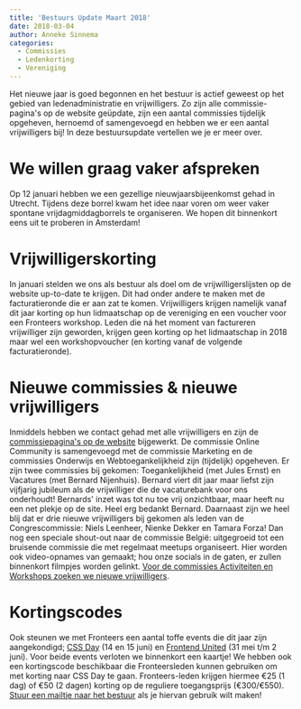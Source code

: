 ```yaml
---
title: 'Bestuurs Update Maart 2018'
date: 2018-03-04
author: Anneke Sinnema
categories:
  - Commissies
  - Ledenkorting
  - Vereniging
---
```


Het nieuwe jaar is goed begonnen en het bestuur is actief geweest op het gebied van ledenadministratie en vrijwilligers. Zo zijn alle commissie-pagina's op de website geüpdate, zijn een aantal commissies tijdelijk opgeheven, hernoemd of samengevoegd en hebben we er een aantal vrijwilligers bij! In deze bestuursupdate vertellen we je er meer over.

# We willen graag vaker afspreken

Op 12 januari hebben we een gezellige nieuwjaarsbijeenkomst gehad in Utrecht. Tijdens deze borrel kwam het idee naar voren om weer vaker spontane vrijdagmiddagborrels te organiseren. We hopen dit binnenkort eens uit te proberen in Amsterdam!

# Vrijwilligerskorting

In januari stelden we ons als bestuur als doel om de vrijwilligerslijsten op de website up-to-date te krijgen. Dit had onder andere te maken met de facturatieronde die er aan zat te komen. Vrijwilligers krijgen namelijk vanaf dit jaar korting op hun lidmaatschap op de vereniging en een voucher voor een Fronteers workshop. Leden die ná het moment van factureren vrijwilliger zijn geworden, krijgen geen korting op het lidmaatschap in 2018 maar wel een workshopvoucher (en korting vanaf de volgende facturatieronde).

# Nieuwe commissies & nieuwe vrijwilligers

Inmiddels hebben we contact gehad met alle vrijwilligers en zijn de [commissiepagina's op de website](https://fronteers.nl/vereniging/commissies) bijgewerkt. De commissie Online Community is samengevoegd met de commissie Marketing en de commissies Onderwijs en Webtoegankelijkheid zijn (tijdelijk) opgeheven.
Er zijn twee commissies bij gekomen: Toegankelijkheid (met Jules Ernst) en Vacatures (met Bernard Nijenhuis). Bernard viert dit jaar maar liefst zijn vijfjarig jubileum als de vrijwilliger die de vacaturebank voor ons onderhoudt! Bernards' inzet was tot nu toe vrij onzichtbaar, maar heeft nu een net plekje op de site. Heel erg bedankt Bernard.
Daarnaast zijn we heel blij dat er drie nieuwe vrijwilligers bij gekomen als leden van de Congrescommissie: Niels Leenheer, Nienke Dekker en Tamara Forza!
Dan nog een speciale shout-out naar de commissie België: uitgegroeid tot een bruisende commissie die met regelmaat meetups organiseert. Hier worden ook video-opnames van gemaakt; hou onze socials in de gaten, er zullen binnenkort filmpjes worden gelinkt.
[Voor de commissies Activiteiten en Workshops zoeken we nieuwe vrijwilligers](https://fronteers.nl/vereniging/vrijwilligers).

# Kortingscodes

Ook steunen we met Fronteers een aantal toffe events die dit jaar zijn aangekondigd; [CSS Day](https://cssday.nl/) (14 en 15 juni) en [Frontend United](https://www.frontendunited.org/) (31 mei t/m 2 juni). Voor beide events verloten we binnenkort een kaartje! We hebben ook een kortingscode beschikbaar die Fronteersleden kunnen gebruiken om met korting naar CSS Day te gaan. Fronteers-leden krijgen hiermee €25 (1 dag) of €50 (2 dagen) korting op de reguliere toegangsprijs (€300/€550). [Stuur een mailtje naar het bestuur](mailto:bestuur@fronteers.nl) als je hiervan gebruik wilt maken!
